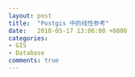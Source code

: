```yaml
---
layout: post
title:  "Postgis 中的线性参考"
date:   2018-05-17 13:06:00 +0800
categories:
- GIS
- Database
comments: true
---
```

